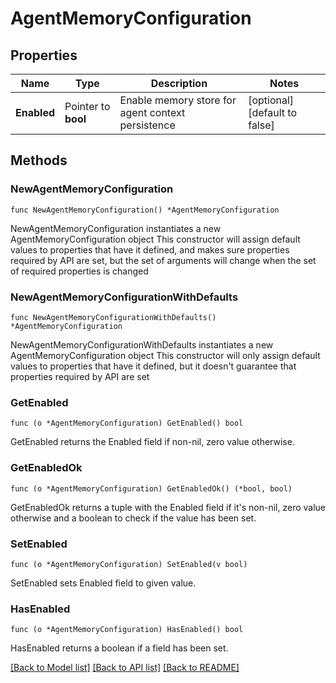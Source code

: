 # AgentMemoryConfiguration

## Properties

Name | Type | Description | Notes
------------ | ------------- | ------------- | -------------
**Enabled** | Pointer to **bool** | Enable memory store for agent context persistence | [optional] [default to false]

## Methods

### NewAgentMemoryConfiguration

`func NewAgentMemoryConfiguration() *AgentMemoryConfiguration`

NewAgentMemoryConfiguration instantiates a new AgentMemoryConfiguration object
This constructor will assign default values to properties that have it defined,
and makes sure properties required by API are set, but the set of arguments
will change when the set of required properties is changed

### NewAgentMemoryConfigurationWithDefaults

`func NewAgentMemoryConfigurationWithDefaults() *AgentMemoryConfiguration`

NewAgentMemoryConfigurationWithDefaults instantiates a new AgentMemoryConfiguration object
This constructor will only assign default values to properties that have it defined,
but it doesn't guarantee that properties required by API are set

### GetEnabled

`func (o *AgentMemoryConfiguration) GetEnabled() bool`

GetEnabled returns the Enabled field if non-nil, zero value otherwise.

### GetEnabledOk

`func (o *AgentMemoryConfiguration) GetEnabledOk() (*bool, bool)`

GetEnabledOk returns a tuple with the Enabled field if it's non-nil, zero value otherwise
and a boolean to check if the value has been set.

### SetEnabled

`func (o *AgentMemoryConfiguration) SetEnabled(v bool)`

SetEnabled sets Enabled field to given value.

### HasEnabled

`func (o *AgentMemoryConfiguration) HasEnabled() bool`

HasEnabled returns a boolean if a field has been set.


[[Back to Model list]](../README.md#documentation-for-models) [[Back to API list]](../README.md#documentation-for-api-endpoints) [[Back to README]](../README.md)



